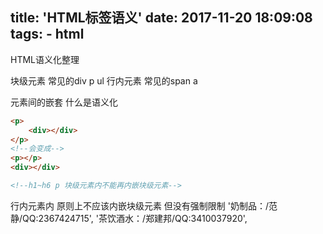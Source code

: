 title: 'HTML标签语义'
date: 2017-11-20 18:09:08
tags:
    - html
---
HTML语义化整理
<!--more-->
块级元素 常见的div p ul
行内元素 常见的span a 

元素间的嵌套
什么是语义化 
```html
<p>
    <div></div>
</p>
<!--会变成-->
<p></p>
<div></div>

<!--h1~h6 p 块级元素内不能再内嵌块级元素-->
```
行内元素内 原则上不应该内嵌块级元素 但没有强制限制
'奶制品：/范静/QQ:2367424715',
            '茶饮酒水：/郑建邦/QQ:3410037920',


